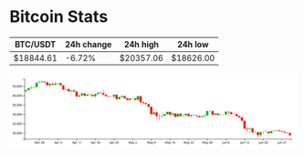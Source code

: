 # Bitcoin Stats

BTC/USDT|24h change|24h high|24h low|
|---|---|---|---|
|$18844.61|-6.72%|$20357.06|$18626.00|

<img src="./chart.svg">
